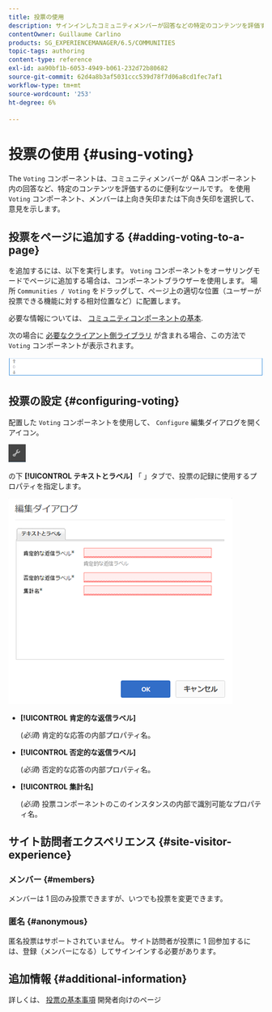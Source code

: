 ```yaml
---
title: 投票の使用
description: サインインしたコミュニティメンバーが回答などの特定のコンテンツを評価するためのページに投票コンポーネントを追加する方法を説明します。
contentOwner: Guillaume Carlino
products: SG_EXPERIENCEMANAGER/6.5/COMMUNITIES
topic-tags: authoring
content-type: reference
exl-id: aa90bf1b-6053-4949-b061-232d72b80682
source-git-commit: 62d4a8b3af5031ccc539d78f7d06a8cd1fec7af1
workflow-type: tm+mt
source-wordcount: '253'
ht-degree: 6%

---
```


# 投票の使用 {#using-voting}

The `Voting` コンポーネントは、コミュニティメンバーが Q&amp;A コンポーネント内の回答など、特定のコンテンツを評価するのに便利なツールです。 を使用 `Voting` コンポーネント、メンバーは上向き矢印または下向き矢印を選択して、意見を示します。

## 投票をページに追加する {#adding-voting-to-a-page}

を追加するには、以下を実行します。 `Voting` コンポーネントをオーサリングモードでページに追加する場合は、コンポーネントブラウザーを使用します。 場所 `Communities / Voting` をドラッグして、ページ上の適切な位置（ユーザーが投票できる機能に対する相対位置など）に配置します。

必要な情報については、 [コミュニティコンポーネントの基本](basics.md).

次の場合に [必要なクライアント側ライブラリ](essentials-voting.md#essentials-for-client-side) が含まれる場合、この方法で `Voting` コンポーネントが表示されます。

![投票構成要素](assets/voting-component.png)

## 投票の設定 {#configuring-voting}

配置した `Voting` コンポーネントを使用して、 `Configure` 編集ダイアログを開くアイコン。

![設定](assets/configure-new.png)

の下 **[!UICONTROL テキストとラベル]** 「 」タブで、投票の記録に使用するプロパティを指定します。

![投票ラベル](assets/voting-label.png)

* **[!UICONTROL 肯定的な返信ラベル]**

  (*必須*) 肯定的な応答の内部プロパティ名。

* **[!UICONTROL 否定的な返信ラベル]**

  (*必須*) 否定的な応答の内部プロパティ名。

* **[!UICONTROL 集計名]**

  (*必須*) 投票コンポーネントのこのインスタンスの内部で識別可能なプロパティ名。

## サイト訪問者エクスペリエンス {#site-visitor-experience}

### メンバー {#members}

メンバーは 1 回のみ投票できますが、いつでも投票を変更できます。

### 匿名 {#anonymous}

匿名投票はサポートされていません。 サイト訪問者が投票に 1 回参加するには、登録（メンバーになる）してサインインする必要があります。

## 追加情報 {#additional-information}

詳しくは、 [投票の基本事項](essentials-voting.md) 開発者向けのページ
